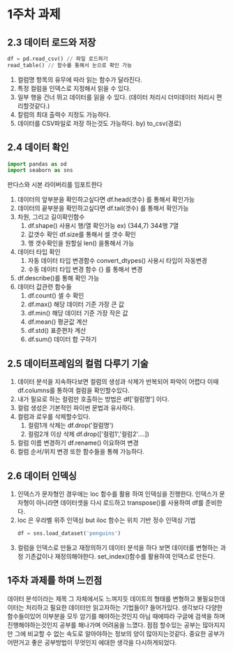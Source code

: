 # 1주차 과제

## 2.3 데이터 로드와 저장
```python
df = pd.read_csv() // 파일 로드하기
read_table() // 함수를 통해서 눈으로 확인 가능
```
1. 컬럼명 항목의 유무에 따라 읽는 함수가 달라진다.
2. 특정 컬럼을 인덱스로 지정해서 읽을 수 있다.
3. 일부 행을 건너 뛰고 데이터를 읽을 수 있다. (데이터 처리시 더미데이터 처리시 편리할것같다.)
4. 칼럼의 최대 출력수 지정도 가능하다.
5. 데이터를 CSV파일로 저장 하는것도 가능하다. by) to_csv(경로)

## 2.4 데이터 확인 
```python
import pandas as od
import seaborn as sns
```
판다스와 시본 라이버리를 임포트한다
1. 데이터의 앞부분을 확인하고싶다면 df.head(갯수) 를 통해서 확인가능
2. 데이터의 끝부분을 확인하고싶다면 df.tail(갯수) 를 통해서 확인가능
3. 차원, 그리고 길이확인함수
   1) df.shape() 사용시 행/열 확인가능 ex) (344,7) 344행 7열
   2) 값갯수 확인 df.size를 통해서 셀 갯수 확인
   3) 행 갯수확인을 원할실 len() 을통해서 가능
4. 데이터 타입 확인
   1) 자동 데이터 타입 변경함수 convert_dtypes() 사용시 타입이 자동변경
   2) 수동 데이터 타입 변경 함수 {} 를 통해서 변경
5. df.describe()를 통해 확인 가능
6. 데이터 값관련 함수들
   1) df.count() 셀 수 확인
   2) df.max() 해당 데이터 기준 가장 큰 값
   3) df.min() 해당 데이터 기준 가장 작은 값
   4) df.mean() 평균값 계산
   5) df.std() 표준편차 계산
   6) df.sum() 데이터 합 구하기
      
## 2.5 데이터프레임의 컬럼 다루기 기술
1. 데이터 분석을 지속하다보면 컬럼의 생성과 삭제가 반복되어 파악이 어렵다 이때 df.columns를 통하여 컬럼을 확인할수있다.
2. 내가 필요로 하는 컬럼만 호출하는 방법은  df['컬럼명'] 이다.
3. 컬럼 생성은 기본적인 파이썬 문법과 유사하다.
4. 컬럼과 로우를 삭제할수있다.
   1) 컬럼1개 삭제는 df.drop('컬럼명')
   2) 컬럼2개 이상 삭제 df.drop(['컬럼1','컬럼2'....])
5. 컬럼 이름 변경하기 df.rename() 이요하여 변경
6. 컬럼 순서/위치 변경 또한 함수들을 통해 가능하다.

## 2.6 데이터 인덱싱
1. 인덱스가 문자형인 경우에는 loc 함수를 활용 하여 인덱싱을 진행한다.
   인덱스가 문자형이 아니라면 데이터셋을 다시 로드하고 transpose()를 사용하여 df를 준비한다.
2. loc 은 우라벨 위주 인덱싱 but iloc 함수는 위치 기반 정수 인덱싱 기법
   ```python
   df = sns.load_dataset('penguins')
   ```
3. 컬럼을 인덱스로 만들고 재정의하기
   데이터 분석을 하다 보면 데이터를 변형하는 과정 기존값이나 재정의해야한다.
   set_index()함수를 활용하여 인덱스로 만든다.

## 1주차 과제를 하며 느낀점
데이터 분석이라는 제목 그 자체에서도 느껴지듯 데이트의 형태를 변형하고 불필요한데이터는 처리하고 필요한 데이터만 읽고자하는 기법들이? 들어가있다.
생각보다 다양한 함수들이있어 이부분을 모두 암기를 해야하는것인지 아님 때에따라 구글에 검색을 하며 진행해야하는것인지 공부를 해나가며 어려움을 느꼈다.
점점 할수있는 공부는 많아지지만 그에 비교할 수 없는 속도로 알아야하는 정보의 양이 많아지는것같다. 중요한 공부가 어떤거고 좋은 공부방법이 무엇인지 에대한 생각을 다시하게되었다.
